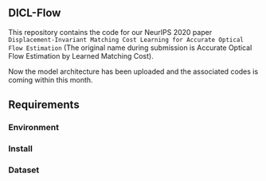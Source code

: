 ## DICL-Flow
This repository contains the code for our NeurIPS 2020 paper `Displacement-Invariant Matching Cost Learning for Accurate Optical Flow Estimation` (The original name during submission is Accurate Optical Flow Estimation by Learned Matching Cost).


Now the model architecture has been uploaded and the associated codes is coming within this month.

## Requirements

### Environment

### Install

### Dataset



